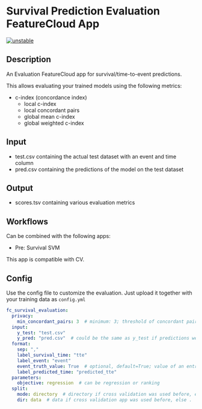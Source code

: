 # Survival Prediction Evaluation FeatureCloud App

[![unstable](http://badges.github.io/stability-badges/dist/unstable.svg)](http://github.com/badges/stability-badges)

## Description
An Evaluation FeatureCloud app for survival/time-to-event predictions. 

This allows evaluating your trained models using the following metrics:

- c-index (concordance index)
    - local c-index
    - local concordant pairs
    - global mean c-index
    - global weighted c-index

## Input
- test.csv containing the actual test dataset with an event and time column
- pred.csv containing the predictions of the model on the test dataset

## Output
- scores.tsv containing various evaluation metrics

## Workflows
Can be combined with the following apps:
- Pre: Survival SVM

This app is compatible with CV.

## Config
Use the config file to customize the evaluation. Just upload it together with your training data as `config.yml`
```yaml
fc_survival_evaluation:
  privacy:
    min_concordant_pairs: 3  # minimum: 3; threshold of concordant pairs for participation
  input:
    y_test: "test.csv"
    y_pred: "pred.csv"  # could be the same as y_test if predictions were appended to test data
  format:
    sep: ","
    label_survival_time: "tte"
    label_event: "event"
    event_truth_value: True  # optional, default=True; value of an entry in the event column when a event occurred
    label_predicted_time: "predicted_tte"
  parameters:
    objective: regression  # can be regression or ranking
  split:
    mode: directory  # directory if cross validation was used before, else file
    dir: data  # data if cross validation app was used before, else .
```
